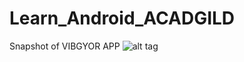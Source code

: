 # Learn_Android_ACADGILD
Snapshot of VIBGYOR APP
![alt tag](https://github.com/karthik-krishnaswamy17/Learn_Android_ACADGILD/tree/Assignment2.1)
